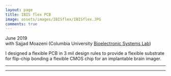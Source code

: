 ```yaml
---
layout: page
title: IBIS flex PCB
image: assets/images/IBISflex/IBISflex.JPG
comments: true
---
```

June 2019<br>
with Sajjad Moazeni (Columbia University [Bioelectronic Systems Lab](https://bioeeweb.ee.columbia.edu/wordpress/))<br>

I designed a flexible PCB in 3 mil design rules to provide a flexible substrate for flip-chip bonding a flexible CMOS chip for an implantable brain imager.

<hr class="major" />

<div class="container" id="gallery"></div>

<script type="text/javascript" src="assets/js/generategallery.js"></script>
<script>
  var prefix = "IBISflex/"
  var filenames = [
    "IBISflex_hand.JPG",
    "IBISflex_traces.JPG",
    "IBISflex_chip.jpg"
  ];
  var captions = [
    "IBIS flex PCB, with hand for scale",
    "Close up of FFC-compatible fingers under microscope",
    "Board with flip-chip bonded chip (photo by Sajjad Moazeni)"
  ];
  var images = filenames.map(function (i){
    return prefix + i;
  })
  <!-- Note that we need to call this BEFORE gallery.js is loaded -->
  generateGalleryHTML(images, captions);
</script>

<hr class="major" />

<link rel="stylesheet" href="assets/css/gallery.css">
<script type="text/javascript" src="assets/js/gallery.js"></script>

